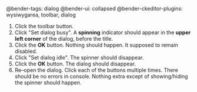 @bender-tags: dialog
@bender-ui: collapsed
@bender-ckeditor-plugins: wysiwygarea, toolbar, dialog

1. Click the toolbar button.
1. Click "Set dialog busy". A **spinning** indicator should appear in the **upper left corner** of the dialog, before the title.
1. Click the **OK** button. Nothing should happen. It supposed to remain disabled.
1. Click "Set dialog idle". The spinner should disappear.
1. Click the **OK** button. The dialog should disappear.
1. Re–open the dialog. Click each of the buttons multiple times. There should be no errors in console. Nothing extra except of showing/hiding the spinner should happen.
